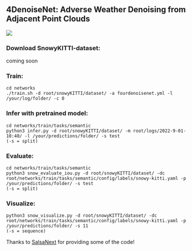 ## 4DenoiseNet: Adverse Weather Denoising from Adjacent Point Clouds

![](https://github.com/alvariseppanen/4DenoiseNet/blob/main/animation1.gif)

### Download SnowyKITTI-dataset:

coming soon

### Train:
```
cd networks
./train.sh -d root/snowyKITTI/dataset/ -a fourdenoisenet.yml -l /your/log/folder/ -c 0
```

### Infer with pretrained model:
```
cd networks/train/tasks/semantic
python3 infer.py -d root/snowyKITTI/dataset/ -m root/logs/2022-9-01-10:40/ -l /your/predictions/folder/ -s test
(-s = split)
```

### Evaluate:
```
cd networks/train/tasks/semantic
python3 snow_evaluate_iou.py -d root/snowyKITTI/dataset/ -dc root/networks/train/tasks/semantic/config/labels/snowy-kitti.yaml -p /your/predictions/folder/ -s test
(-s = split)
```

### Visualize:
```
python3 snow_visualize.py -d root/snowyKITTI/dataset/ -dc root/networks/train/tasks/semantic/config/labels/snowy-kitti.yaml -p /your/predictions/folder/ -s 11
(-s = sequence)
```

Thanks to [SalsaNext](https://github.com/TiagoCortinhal/SalsaNext) for providing some of the code! 
